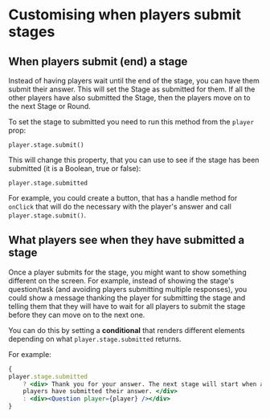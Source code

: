 # Customising when players submit stages

## When players submit (end) a stage

Instead of having players wait until the end of the stage, you can have them submit their answer. This will set the Stage as submitted for them. If all the other players have also submitted the Stage, then the players move on to the next Stage or Round.

To set the stage to submitted you need to run this method from the `player` prop:

```
player.stage.submit()
```

This will change this property, that you can use to see if the stage has been submitted (it is a Boolean, true or false):

```
player.stage.submitted
```

For example, you could create a button, that has a handle method for `onClick` that will do the necessary with the player's answer and call `player.stage.submit()`.

## What players see when they have submitted a stage

Once a player submits for the stage, you might want to show something different on the screen. For example, instead of showing the stage's question/task (and avoiding players submitting multiple responses), you could show a message thanking the player for submitting the stage and telling them that they will have to wait for all players to submit the stage before they can move on to the next one.

You can do this by setting a **conditional** that renders different elements depending on what `player.stage.submitted` returns.

For example:

```jsx
{
player.stage.submitted
    ? <div> Thank you for your answer. The next stage will start when all the other 
    players have submitted their answer. </div>
    : <div><Question player={player} /></div>
}
```
